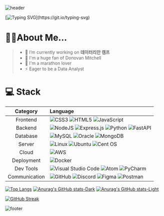 
![header](https://capsule-render.vercel.app/api?type=rect&color=auto&height=200&section=header&text=Welcome%20to%20Sanghyun's%20Github&fontColor:white&fontSize=50)

[![Typing SVG](https://readme-typing-svg.herokuapp.com?font=Fira+Code&pause=1000&color=A876F7&background=FFAC5100&center=true&vCenter=true&random=false&width=435&lines=%EB%8D%B0%EC%9D%B4%ED%84%B0+%EB%B6%84%EC%84%9D%EA%B0%80%EB%A5%BC+%ED%9D%AC%EB%A7%9D%ED%95%98%EB%8A%94+%EC%9C%A4%EC%83%81%ED%98%84%EC%9E%85%EB%8B%88%EB%8B%A4.)](https://git.io/typing-svg)
# 🧑‍💻About Me...
> - 🔭 I’m currently working on **데이터리안 캠프**
> - 🏀 I'm a huge fan of Donovan Mitchell
> - 🏃 I'm a marathon lover
> - ⚡ Eager to be a Data Analyst

# 💻 Stack
|Category|Language|
|:--:|:--|
|Frontend|![CSS3](https://img.shields.io/badge/css3-%231572B6.svg?style=for-the-badge&logo=css3&logoColor=white)  ![HTML5](https://img.shields.io/badge/html5-%23E34F26.svg?style=for-the-badge&logo=html5&logoColor=white)  ![JavaScript](https://img.shields.io/badge/javascript-%23323330.svg?style=for-the-badge&logo=javascript&logoColor=%23F7DF1E)|
|Backend|![NodeJS](https://img.shields.io/badge/node.js-6DA55F?style=for-the-badge&logo=node.js&logoColor=white)  ![Express.js](https://img.shields.io/badge/express.js-%23404d59.svg?style=for-the-badge&logo=express&logoColor=%2361DAFB)  ![Python](https://img.shields.io/badge/python-3670A0?style=for-the-badge&logo=python&logoColor=ffdd54)  ![FastAPI](https://img.shields.io/badge/FastAPI-005571?style=for-the-badge&logo=fastapi) |
|Database|![MySQL](https://img.shields.io/badge/mysql-%2300f.svg?style=for-the-badge&logo=mysql&logoColor=white)  ![Oracle](https://img.shields.io/badge/Oracle-F80000?style=for-the-badge&logo=oracle&logoColor=white) ![MongoDB](https://img.shields.io/badge/MongoDB-%234ea94b.svg?style=for-the-badge&logo=mongodb&logoColor=white)|
|Server|![Linux](https://img.shields.io/badge/Linux-FCC624?style=for-the-badge&logo=linux&logoColor=black)  ![Ubuntu](https://img.shields.io/badge/Ubuntu-E95420?style=for-the-badge&logo=ubuntu&logoColor=white)  ![Cent OS](https://img.shields.io/badge/cent%20os-002260?style=for-the-badge&logo=centos&logoColor=F0F0F0)|
|Cloud|![AWS](https://img.shields.io/badge/AWS-%23FF9900.svg?style=for-the-badge&logo=amazon-aws&logoColor=white)|
|Deployment|![Docker](https://img.shields.io/badge/docker-%230db7ed.svg?style=for-the-badge&logo=docker&logoColor=white) |
|Dev Tools|![Visual Studio Code](https://img.shields.io/badge/Visual%20Studio%20Code-0078d7.svg?style=for-the-badge&logo=visual-studio-code&logoColor=white) ![Atom](https://img.shields.io/badge/Atom-%2366595C.svg?style=for-the-badge&logo=atom&logoColor=white) ![PyCharm](https://img.shields.io/badge/pycharm-143?style=for-the-badge&logo=pycharm&logoColor=black&color=black&labelColor=green)| 
|Communication|![GitHub](https://img.shields.io/badge/github-%23121011.svg?style=for-the-badge&logo=github&logoColor=white)  ![Discord](https://img.shields.io/badge/Discord-%235865F2.svg?style=for-the-badge&logo=discord&logoColor=white)  ![Figma](https://img.shields.io/badge/figma-%23F24E1E.svg?style=for-the-badge&logo=figma&logoColor=white) ![Postman](https://img.shields.io/badge/Postman-FF6C37?style=for-the-badge&logo=postman&logoColor=white)|

[![Top Langs](https://github-readme-stats.vercel.app/api/top-langs/?username=pleaseCodemyname)](https://github.com/anuraghazra/github-readme-stats)
[![Anurag's GitHub stats-Dark](https://github-readme-stats.vercel.app/api?username=pleaseCodemyname&show_icons=true&theme=dark#gh-dark-mode-only)](https://github.com/anuraghazra/github-readme-stats#gh-dark-mode-only)
[![Anurag's GitHub stats-Light](https://github-readme-stats.vercel.app/api?username=pleaseCodemyname&show_icons=true&theme=default#gh-light-mode-only)](https://github.com/anuraghazra/github-readme-stats#gh-light-mode-only)

[![GitHub Streak](https://streak-stats.demolab.com?user=pleaseCodemyname&theme=tokyonight)](https://git.io/streak-stats)

![footer](https://capsule-render.vercel.app/api?type=rect&color=auto&height=200&section=footer&text=Thank%20you&fontSize=90)
